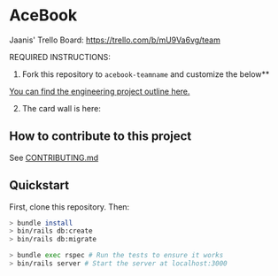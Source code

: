 # AceBook

Jaanis' Trello Board:
https://trello.com/b/mU9Va6vg/team

REQUIRED INSTRUCTIONS:

1. Fork this repository to `acebook-teamname` and customize
the below**



[You can find the engineering project outline here.](https://github.com/makersacademy/course/tree/master/engineering_projects/rails)

2. The card wall is here: <please update>

## How to contribute to this project
See [CONTRIBUTING.md](CONTRIBUTING.md)

## Quickstart

First, clone this repository. Then:

```bash
> bundle install
> bin/rails db:create
> bin/rails db:migrate

> bundle exec rspec # Run the tests to ensure it works
> bin/rails server # Start the server at localhost:3000
```
